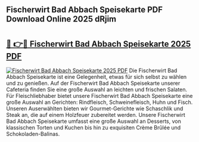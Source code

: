 ## Fischerwirt Bad Abbach Speisekarte PDF Download Online 2025 dRjim

# <h2><a href="http://gc971ks.nevu.top/?p=Fischerwirt+Bad+Abbach+Speisekarte">🔗 👉🔴 Fischerwirt Bad Abbach Speisekarte 2025 PDF</a></h2>

[![Fischerwirt Bad Abbach Speisekarte 2025 PDF](https://i.imgur.com/dBaPXMq.png)](http://gc971ks.nevu.top/?p=Fischerwirt+Bad+Abbach+Speisekarte)
Die Fischerwirt Bad Abbach Speisekarte ist eine Gelegenheit, etwas für sich selbst zu wählen und zu genießen. Auf der Fischerwirt Bad Abbach Speisekarte unserer Cafeteria finden Sie eine große Auswahl an leichten und frischen Salaten. Für Fleischliebhaber bietet unsere Fischerwirt Bad Abbach Speisekarte eine große Auswahl an Gerichten: Rindfleisch, Schweinefleisch, Huhn und Fisch. Unseren Auserwählten bieten wir Gourmet-Gerichte wie Schaschlik und Steak an, die auf einem Holzfeuer zubereitet werden. Unsere Fischerwirt Bad Abbach Speisekarte umfasst eine große Auswahl an Desserts, von klassischen Torten und Kuchen bis hin zu exquisiten Crème Brûlée und Schokoladen-Balinas.
